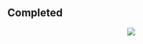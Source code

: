 ## Completed

<p align="center">
   <img src="https://tenor.com/ru/view/jinx-the-cat-jinx-jinx-cat-cat-computer-gif-25786466" />   
</p>

